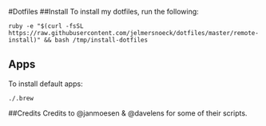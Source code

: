 #Dotfiles
##Install
To install my dotfiles, run the following:

    ruby -e "$(curl -fsSL https://raw.githubusercontent.com/jelmersnoeck/dotfiles/master/remote-install)" && bash /tmp/install-dotfiles

## Apps
To install default apps:

`./.brew`

##Credits
Credits to @janmoesen & @davelens for some of their scripts.
